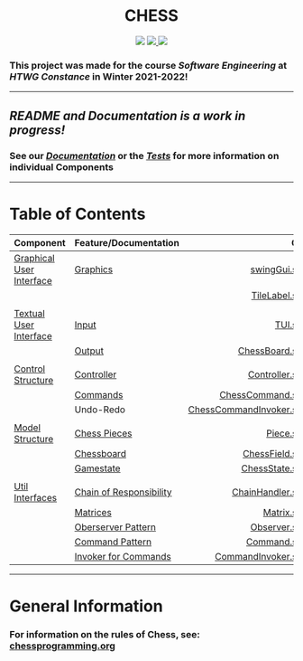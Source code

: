 <p align="center">
  
  <h1 align="center">CHESS</h3>
</p>

<p align="center">
  <img src="https://github.com/emanuelk02/Chess/actions/workflows/scala.yml/badge.svg?branch=main" /> 
  <a href="https://coveralls.io/github/emanuelk02/Chess?branch=main">
    <img src="https://coveralls.io/repos/github/emanuelk02/Chess/badge.svg?branch=main" />
  </a>
  <a href="https://codecov.io/gh/emanuelk02/Chess">
    <img src="https://codecov.io/gh/emanuelk02/Chess/branch/main/graph/badge.svg?token=UFUM75SWX4)](https://codecov.io/gh/emanuelk02/Chess" />
  </a>
</p>
  
### This project was made for the course **_Software Engineering_** at **_HTWG Constance_** in **Winter 2021-2022!**

---

## *README and Documentation is a work in progress!*

### See our **_[Documentation](docs)_** or the **_[Tests](src/test/scala/de/htwg/se/chess)_** for more information on individual **Components**

---

# Table of Contents

| **Component** | **Feature/Documentation** | **Code** | **Tests** |
| :------     | :------     |   -----: |   ------: |
  | [Graphical User Interface](src/main/scala/de/htwg/se/chess/aview/gui) | [Graphics](docs/gui) | [swingGui.scala](src/main/scala/de/htwg/se/chess/aview/gui/swingGUI.scala) | |
| | | [TileLabel.scala](src/main/scala/de/htwg/se/chess/aview/gui/TileLabel.scala) | |
| | | |
  | [Textual User Interface](src/main/scala/de/htwg/se/chess/aview) | [Input](docs/tui/#using-the-tui) | [TUI.scala](src/main/scala/de/htwg/se/chess/aview/TUI.scala) | [TUISpec.scala](src/test/scala/de/htwg/se/chess/aview/TUISpec.scala) |
| | [Output](docs/tui/#board-representation) | [ChessBoard.scala](src/main/scala/de/htwg/se/chess/model/gameDataComponent/gameDataBaseImpl/ChessBoard.scala) | [ChessBoardSpec.scala](src/test/scala/de/htwg/se/chess/model/gameDataComponent/gameDataBaseImpl/ChessBoardSpec.scala) |
| | | |
   | [Control Structure](src/main/scala/de/htwg/se/chess/controller/controllerComponent) | [Controller](https://en.wikipedia.org/wiki/Model–view–controller) | [Controller.scala](src/main/scala/de/htwg/se/chess/controller/controllerComponent/controllerBaseImpl/Controller.scala) | [ControllerSpec.scala](src/test/scala/de/htwg/se/chess/controller/controllerComponent/controllerBaseImpl/ControllerSpec.scala) |
   | | [Commands](docs/controller/commands/Readme.md) | [ChessCommand.scala](src/main/scala/de/htwg/se/chess/controller/controllerComponent/controllerBaseImpl/ChessCommand.scala) | [ChessCommandSpec.scala](src/test/scala/de/htwg/se/chess/controller/controllerComponent/controllerBaseImpl/ChessCommandSpec.scala) |
   | | Undo-Redo | [ChessCommandInvoker.scala](src/main/scala/de/htwg/se/chess/controller/controllerComponent/controllerBaseImpl/ChessCommandInvoker.scala) | [ChessCommandInvokerSpec.scala](src/test/scala/de/htwg/se/chess/controller/controllerComponent/controllerBaseImpl/ChessCommandInvokerSpec.scala) |
| | | |
   | [Model Structure](src/main/scala/de/htwg/se/chess/model) | [Chess Pieces](https://www.chessprogramming.org/Pieces) | [Piece.scala](src/main/scala/de/htwg/se/chess/model/Piece.scala) | [PiecesSpec.scala](src/test/scala/de/htwg/se/chess/model/PiecesSpec.scala) |
   | | [Chessboard](docs/model/gamedata) | [ChessField.scala](src/main/scala/de/htwg/se/chess/model/gameDataComponent/gameDataBaseImpl/ChessField.scala) | [ChessFieldSpec.scala](src/test/scala/de/htwg/se/chess/model/gameDataComponent/gameDataBaseImpl/ChessFieldSpec.scala) |
   | | [Gamestate](docs/model/gamedata/#chessstate) | [ChessState.scala](src/main/scala/de/htwg/se/chess/model/gameDataComponent/gameDataBaseImpl/ChessState.scala) | [ChessStateSpec.scala](src/test/scala/de/htwg/se/chess/model/gameDataComponent/gameDataBaseImpl/ChessStateSpec.scala) |
| | | |
   | [Util Interfaces](src/main/scala/de/htwg/se/chess/util) | [Chain of Responsibility](https://www.tutorialspoint.com/design_pattern/chain_of_responsibility_pattern.htm) |[ChainHandler.scala](src/main/scala/de/htwg/se/chess/util/ChainHandler.scala) | [ChainHandlerSpec.scala](src/test/scala/de/htwg/se/chess/util/ChainHandlerSpec.scala)
   | | [Matrices](https://en.wikipedia.org/wiki/Matrix_(mathematics)) | [Matrix.scala](src/main/scala/de/htwg/se/chess/util/Matrix.scala) | [MatrixSpec.scala](src/test/scala/de/htwg/se/chess/util/MatrixSpec.scala) |
   | | [Oberserver Pattern](https://www.tutorialspoint.com/design_pattern/observer_pattern.htm) | [Observer.scala](src/main/scala/de/htwg/se/chess/util/Observer.scala) | [ObserverSpec.scala](src/test/scala/de/htwg/se/chess/util/ObserverSpec.scala) |
   | | [Command Pattern](https://www.tutorialspoint.com/design_pattern/command_pattern.htm) | [Command.scala](src/main/scala/de/htwg/se/chess/util/Command.scala) | [CommandSpec.scala](src/test/scala/de/htwg/se/chess/util/CommandSpec.scala) |
   | | [Invoker for Commands](https://stackoverflow.com/questions/37512006/role-of-invoker-class-in-command-pattern) | [CommandInvoker.scala](src/main/scala/de/htwg/se/chess/util/CommandInvoker.scala) | [CommandInvokerSpec.scala](src/test/scala/de/htwg/se/chess/util/CommandInvokerSpec.scala)

---

# General Information

 ### For information on the **rules of Chess**, see: [chessprogramming.org](https://www.chessprogramming.org/Rules_of_Chess)


